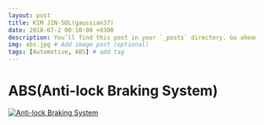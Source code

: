 ```yaml
---
layout: post
title: KIM JIN-SOL(gaussian37)
date: 2018-07-2 00:10:00 +0300
description: You’ll find this post in your `_posts` directory. Go ahead and edit it and re-build the site to see your changes. # Add post description (optional)
img: abs.jpg # Add image post (optional)
tags: [Automotive, ABS] # add tag
---
```


# ABS(Anti-lock Braking System)

[![Anti-lock Braking System](https://i.ytimg.com/vi/98DXe3uKwfc/hqdefault.jpg)](https://youtu.be/98DXe3uKwfc, "Anti-lock Braking System")

